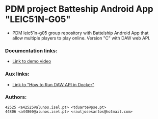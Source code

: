 # PDM project Batteship Android App "LEIC51N-G05"

* PDM leic51n-g05 group repository with Battelship Android App that allow multiple players to play online. Version "C" with DAW web API. 

### Documentation links:

* [Link to demo video](https://www.youtube.com/watch?v=OhMQB2Jy860)


### Aux links:

* [Link to "How to Run DAW API in Docker"](https://github.com/isel-leic-pdm/trabalho-2022-pdm-leic51n-g05/blob/main/DOCS/api_to_support_mobile_app/how_to_run_api.md)


### Authors:

```
42525 <a42525@alunos.isel.pt> <tduarte@pse.pt>
44806 <a44860@alunos.isel.pt> <rauljosesantos@hotmail.com>
```